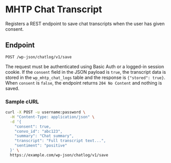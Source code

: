 # MHTP Chat Transcript

Registers a REST endpoint to save chat transcripts when the user has given consent.

## Endpoint

`POST /wp-json/chatlog/v1/save`

The request must be authenticated using Basic Auth or a logged-in session cookie. If the `consent` field in the JSON payload is `true`, the transcript data is stored in the `wp_mhtp_chat_logs` table and the response is `{"stored": true}`. When `consent` is `false`, the endpoint returns `204 No Content` and nothing is saved.

### Sample cURL

```bash
curl -X POST -u username:password \
  -H "Content-Type: application/json" \
  -d '{
    "consent": true,
    "convo_id": "abc123",
    "summary": "Chat summary",
    "transcript": "Full transcript text...",
    "sentiment": "positive"
  }' \
  https://example.com/wp-json/chatlog/v1/save
```
